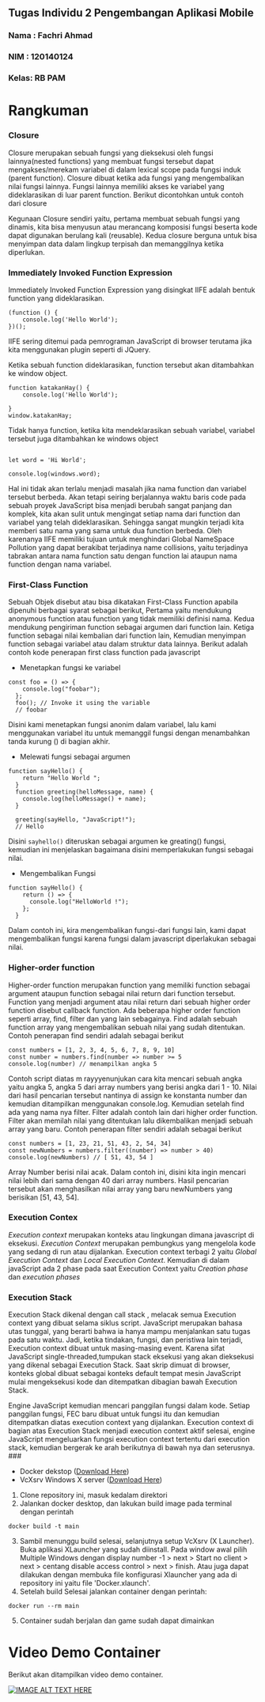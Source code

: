 ## Tugas Individu 2 Pengembangan Aplikasi Mobile
### Nama : Fachri Ahmad
### NIM  : 120140124
### Kelas: RB PAM

# Rangkuman
### Closure
Closure merupakan sebuah fungsi yang dieksekusi oleh fungsi lainnya(nested functions) yang membuat fungsi tersebut dapat mengakses/merekam variabel di dalam lexical scope pada fungsi induk (parent function). Closure dibuat ketika ada fungsi yang mengembalikan nilai fungsi lainnya. Fungsi lainnya memiliki akses ke variabel yang dideklarasikan di luar parent function. 
Berikut dicontohkan untuk contoh dari closure 

Kegunaan Closure sendiri yaitu, pertama membuat sebuah fungsi yang dinamis, kita bisa menyusun atau merancang komposisi fungsi beserta kode dapat digunakan berulang kali (reusable). Kedua closure berguna untuk bisa menyimpan data dalam lingkup terpisah dan memanggilnya ketika diperlukan. 


### Immediately Invoked Function Expression
Immediately Invoked Function Expression yang disingkat IIFE adalah bentuk function yang dideklarasikan. 
```
(function () {
    console.log('Hello World');
})();
```
IIFE sering ditemui pada pemrograman JavaScript di browser terutama jika kita menggunakan plugin seperti di JQuery.

Ketika sebuah function dideklarasikan, function tersebut akan ditambahkan ke window object. 
```
function katakanHay() {
    console.log('Hello World');

}
window.katakanHay;
```
Tidak hanya function, ketika kita mendeklarasikan sebuah variabel, variabel tersebut juga ditambahkan ke windows object
```

let word = 'Hi World';

console.log(windows.word);
```
Hal ini tidak akan terlalu menjadi masalah jika nama function dan variabel tersebut berbeda. Akan tetapi seiring berjalannya waktu baris code pada sebuah proyek JavaScript bisa menjadi berubah sangat panjang dan komplek, kita akan sulit untuk mengingat setiap nama dari function dan variabel yang telah dideklarasikan. Sehingga sangat mungkin terjadi kita memberi satu nama yang sama untuk dua function berbeda. Oleh karenanya IIFE memiliki tujuan untuk menghindari Global NameSpace Pollution yang dapat berakibat terjadinya name collisions, yaitu terjadinya tabrakan antara nama function satu dengan function lai ataupun nama function dengan nama variabel.

### First-Class Function
Sebuah Objek disebut atau bisa dikatakan First-Class Function apabila dipenuhi berbagai syarat sebagai berikut, Pertama yaitu mendukung anonymous function atau function yang tidak memiliki definisi nama. Kedua mendukung pengiriman function sebagai argumen dari function lain. Ketiga function sebagai nilai kembalian dari function lain, Kemudian menyimpan function sebagai variabel atau dalam struktur data lainnya.
Berikut adalah contoh kode penerapan first class function pada javascript
* Menetapkan fungsi ke variabel
```
const foo = () => {
    console.log("foobar");
  };
  foo(); // Invoke it using the variable
  // foobar
```
Disini kami menetapkan fungsi anonim dalam variabel, lalu kami menggunakan variabel itu untuk memanggil fungsi dengan menambahkan tanda kurung () di bagian akhir.
* Melewati fungsi sebagai argumen
```
function sayHello() {
    return "Hello World ";
  }
  function greeting(helloMessage, name) {
    console.log(helloMessage() + name);
  }
   
  greeting(sayHello, "JavaScript!");
  // Hello 
```

Disini `sayhello()` diteruskan sebagai argumen ke greating() fungsi, kemudian ini menjelaskan bagaimana disini memperlakukan fungsi sebagai nilai.

* Mengembalikan Fungsi
```
function sayHello() {
    return () => {
      console.log("HelloWorld !");
    };
  }
```
Dalam contoh ini, kira mengembalikan fungsi-dari fungsi lain, kami dapat mengembalikan fungsi karena fungsi dalam javascript diperlakukan sebagai nilai.

### Higher-order function
Higher-order function merupakan function yang memiliki function sebagai argument ataupun function sebagai nilai return dari function tersebut. Function yang menjadi argument atau nilai return dari sebuah higher order function disebut callback function. Ada beberapa higher order function seperti array, find, filter dan yang lain sebagainya. Find adalah  sebuah function array yang mengembalikan sebuah nilai yang sudah ditentukan. Contoh penerapan find sendiri adalah sebagai berikut 
```
const numbers = [1, 2, 3, 4, 5, 6, 7, 8, 9, 10]
const number = numbers.find(number => number >= 5 
console.log(number) // menampilkan angka 5
```
Contoh script diatas m rayyyenunjukan cara kita mencari sebuah angka yaitu angka 5, angka 5 dari array  numbers yang berisi angka dari 1 - 10. Nilai dari hasil pencarian tersebut nantinya di assign ke konstanta number dan kemudian ditampilkan menggunakan console.log. Kemudian setelah find ada yang nama nya filter. Filter adalah contoh lain dari higher order function. Filter akan memilah nilai yang ditentukan lalu dikembalikan menjadi sebuah array yang baru. Contoh penerapan filter sendiri adalah sebagai berikut
```
const numbers = [1, 23, 21, 51, 43, 2, 54, 34]
const newNumbers = numbers.filter((number) => number > 40)
console.log(newNumbers) // [ 51, 43, 54 ]
```
Array Number berisi nilai acak. Dalam contoh ini, disini kita ingin mencari nilai lebih dari    sama dengan 40 dari array numbers. Hasil pencarian tersebut akan menghasilkan nilai array yang baru newNumbers yang berisikan [51, 43, 54].

### Execution Contex
*Execution context* merupakan konteks atau lingkungan dimana javascript di eksekusi. *Execution Context* merupakan pembungkus yang mengelola kode yang sedang di run atau dijalankan. Execution context terbagi 2 yaitu *Global Execution Context* dan *Local Execution Context*. Kemudian di dalam javaScript ada 2 phase pada saat Execution Context yaitu *Creation phase* dan *execution phases*

### Execution Stack
Execution Stack dikenal dengan call stack , melacak semua Execution context yang dibuat selama siklus script. JavaScript merupakan bahasa utas tunggal, yang berarti bahwa ia hanya mampu menjalankan satu tugas pada satu waktu. Jadi, ketika tindakan, fungsi, dan peristiwa lain terjadi, Execution context  dibuat untuk masing-masing event. Karena sifat JavaScript single-threaded,tumpukan stack eksekusi  yang akan dieksekusi yang dikenal sebagai Execution Stack.
Saat skrip dimuat di browser, konteks global dibuat sebagai konteks default tempat mesin JavaScript mulai mengeksekusi kode dan ditempatkan dibagian bawah Execution Stack.

Engine JavaScript kemudian mencari panggilan fungsi dalam kode. Setiap panggilan fungsi, FEC baru dibuat untuk fungsi itu dan kemudian ditempatkan diatas execution context yang dijalankan.
Execution context  di bagian atas Execution Stack menjadi execution context aktif selesai, engine JavaScript mengeluarkan fungsi execution context tertentu dari execution stack, kemudian bergerak ke arah berikutnya di bawah nya dan seterusnya. ###



* Docker dekstop ([Download Here](https://docs.docker.com/desktop/windows/install/))
* VcXsrv Windows X server ([Download Here](https://sourceforge.net/projects/vcxsrv/))

1. Clone repository ini, masuk kedalam direktori 
2. Jalankan docker desktop, dan lakukan build image pada terminal dengan perintah
```
docker build -t main
```
3. Sambil menunggu build selesai, selanjutnya setup VcXsrv (X Launcher). Buka aplikasi XLauncher yang sudah diinstall. Pada window awal pilih Multiple Windows dengan display number -1 > next > Start no client > next > centang disable access control > next > finish. Atau juga dapat dilakukan dengan membuka file konfigurasi Xlauncher yang ada di repository ini yaitu file 'Docker.xlaunch'.
4. Setelah build Selesai jalankan container dengan perintah:
```
docker run --rm main
```
5. Container sudah berjalan dan game sudah dapat dimainkan

# Video Demo Container
Berikut akan ditampilkan video demo container.

[![IMAGE ALT TEXT HERE](https://img.youtube.com/vi/HGl9biwuqDI/0.jpg)](https://www.youtube.com/watch?v=HGl9biwuqDI)
